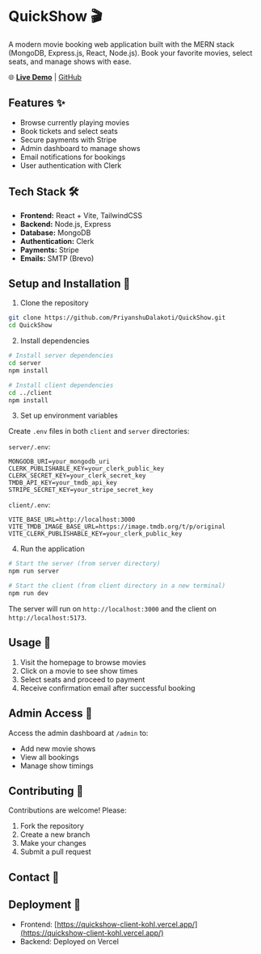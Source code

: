 
# QuickShow 🎬

A modern movie booking web application built with the MERN stack (MongoDB, Express.js, React, Node.js). Book your favorite movies, select seats, and manage shows with ease.

🌐 **[Live Demo](https://quickshow-client-kohl.vercel.app/)** | [GitHub](https://github.com/PriyanshuDalakoti/QuickShow)

## Features ✨

- Browse currently playing movies
- Book tickets and select seats
- Secure payments with Stripe
- Admin dashboard to manage shows
- Email notifications for bookings
- User authentication with Clerk

## Tech Stack 🛠

- **Frontend:** React + Vite, TailwindCSS
- **Backend:** Node.js, Express
- **Database:** MongoDB
- **Authentication:** Clerk
- **Payments:** Stripe
- **Emails:** SMTP (Brevo)

## Setup and Installation 🚀

1. Clone the repository
```bash
git clone https://github.com/PriyanshuDalakoti/QuickShow.git
cd QuickShow
```

2. Install dependencies
```bash
# Install server dependencies
cd server
npm install

# Install client dependencies
cd ../client
npm install
```

3. Set up environment variables

Create `.env` files in both `client` and `server` directories:

`server/.env`:
```
MONGODB_URI=your_mongodb_uri
CLERK_PUBLISHABLE_KEY=your_clerk_public_key
CLERK_SECRET_KEY=your_clerk_secret_key
TMDB_API_KEY=your_tmdb_api_key
STRIPE_SECRET_KEY=your_stripe_secret_key
```

`client/.env`:
```
VITE_BASE_URL=http://localhost:3000
VITE_TMDB_IMAGE_BASE_URL=https://image.tmdb.org/t/p/original
VITE_CLERK_PUBLISHABLE_KEY=your_clerk_public_key
```

4. Run the application

```bash
# Start the server (from server directory)
npm run server

# Start the client (from client directory in a new terminal)
npm run dev
```

The server will run on `http://localhost:3000` and the client on `http://localhost:5173`.

## Usage 📱

1. Visit the homepage to browse movies
2. Click on a movie to see show times
3. Select seats and proceed to payment
4. Receive confirmation email after successful booking

## Admin Access 👑

Access the admin dashboard at `/admin` to:
- Add new movie shows
- View all bookings
- Manage show timings

## Contributing 🤝

Contributions are welcome! Please:

1. Fork the repository
2. Create a new branch
3. Make your changes
4. Submit a pull request

## Contact 📧



## Deployment 🚀

- Frontend: [https://quickshow-client-kohl.vercel.app/](https://quickshow-client-kohl.vercel.app/)
- Backend: Deployed on Vercel
